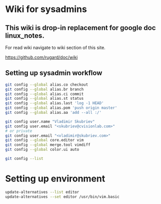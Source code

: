 # Wiki for sysadmins

## This wiki is drop-in replacement for google doc linux_notes.

For read wiki navigate to wiki section of this site.

https://github.com/rugard/doc/wiki

## Setting up sysadmin workflow

```bash
git config --global alias.co checkout
git config --global alias.br branch
git config --global alias.ci commit
git config --global alias.st status
git config --global alias.last 'log -1 HEAD'
git config --global alias.pom 'push origin master'
git config --global alias.aa 'add --all :/'

git config user.name "Vladimir Skubriev"
git config user.email "<skubriev@cvisionlab.com>"
# or private
git config user.email "<vladimir@skubriev.com>"
git config --global core.editor vim
git config --global merge.tool vimdiff
git config --global color.ui auto

git config --list
```
# Setting up environment

```bash
update-alternatives --list editor
update-alternatives --set editor /usr/bin/vim.basic
```

